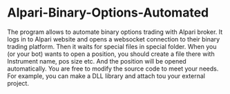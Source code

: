 # Alpari-Binary-Options-Automated
The program allows to automate binary options trading with Alpari broker. It logs in to Alpari website and opens a websocket connection to their binary trading platform. Then it waits for special files in special folder. When you (or your bot) wants to open a position, you should create a file there with Instrument name, pos size etc. And the position will be opened automatically. You are free to modify the source code to meet your needs. For example, you can make a DLL library and attach tou your external project.
